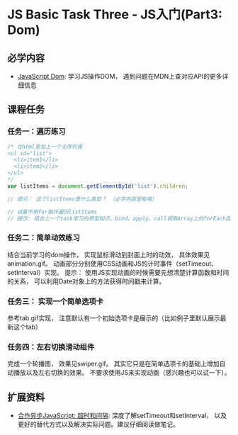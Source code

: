 # JS Basic Task Three - JS入门(Part3: Dom)

## 必学内容
+ [JavaScript Dom](https://www.runoob.com/js/js-htmldom.html): 学习JS操作DOM， 遇到问题在MDN上查对应API的更多详细信息

## 课程任务
### 任务一：遍历练习
```javascript
/* 在html里加上一个无序列表
<ul id="list">
  <li>item1</li>
  <li>item2</li>
</ul>
*/
var listItems = document.getElementById('list').children;

// 提问： 这个listItems是什么类型？ （必学内容里有哦）

// 试着不用for循环遍历listItems
// 提示: 结合上一个task学习的原型知识、bind、apply、call调用Array上的forEach函数.

```

### 任务二：简单动效练习
结合当前学习的dom操作， 实现鼠标滑动到封面上时的动效， 具体效果见animation.gif。 动画部分分别使用CSS动画和JS的计时事件（setTimeout、setInterval）实现。
提示： 使用JS实现动画的时候需要先想清楚计算函数和时间的关系， 可以利用Date对象上的方法获得时间戳来计算。

### 任务三： 实现一个简单选项卡
参考tab.gif实现， 注意默认有一个初始选项卡是展示的（比如例子里默认展示最新这个tab）

### 任务四：左右切换滑动组件
完成一个轮播图， 效果见swiper.gif。 其实它只是在简单选项卡的基础上增加自动播放以及左右切换的效果。 不要求使用JS来实现动画（感兴趣也可以试一下）。

## 扩展资料
+ [合作异步JavaScript: 超时和间隔](https://developer.mozilla.org/zh-cn/docs/learn/JavaScript/%E5%BC%82%E6%AD%A5/%E8%B6%85%E6%97%B6%E5%92%8C%E9%97%B4%E9%9A%94): 深度了解setTimeout和setInterval， 以及更好的替代方式以及解决实际问题。建议仔细阅读做笔记。